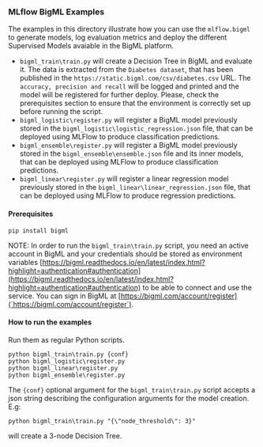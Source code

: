 ### MLflow BigML Examples

The examples in this directory illustrate how you can use the `mlflow.bigml`
to generate models, log evaluation metrics and deploy the different Supervised
Models avaiable in the BigML platform.

- `bigml_train\train.py` will create a Decision Tree in BigML and evaluate it.
  The data is extracted from the `Diabetes dataset`, that has been published
  in the `https://static.bigml.com/csv/diabetes.csv` URL.
  The `accuracy, precision and recall` will be logged and printed and the model
  will be registered for further deploy. Please, check the prerequisites
  section to ensure that the environment is correctly set up before running
  the script.
- `bigml_logistic\register.py` will register a BigML model previously
  stored in the `bigml_logistic\logistic_regression.json` file, that can be
  deployed using MLFlow to produce classification predictions.
- `bigml_ensemble\register.py` will register a BigML model previously
  stored in the `bigml_ensemble\ensemble.json` file and its inner models,
  that can be deployed using MLFlow to produce classification predictions.
- `bigml_linear\register.py` will register a linear regression model
  previously stored in the `bigml_linear\linear_regression.json` file,
  that can be deployed using MLFlow to produce regression predictions.

#### Prerequisites

```
pip install bigml
```

NOTE: In order to run the `bigml_train\train.py` script, you need
an active account in BigML and your credentials should be stored as
environment variables
[https://bigml.readthedocs.io/en/latest/index.html?highlight=authentication#authentication](https://bigml.readthedocs.io/en/latest/index.html?highlight=authentication#authentication)
to be able to connect and use the service. You can sign in BigML at
[https://bigml.com/account/register](`https://bigml.com/account/register`).


#### How to run the examples

Run them as regular Python scripts.

```
python bigml_train\train.py {conf}
python bigml_logistic\register.py
python bigml_linear\register.py
python bigml_ensemble\register.py
```

The `{conf}` optional argument for the
`bigml_train\train.py` script accepts a json string describing the
configuration arguments for the model creation. E.g:

```
python bigml_train\train.py "{\"node_threshold\": 3}"
```

will create a 3-node Decision Tree.
